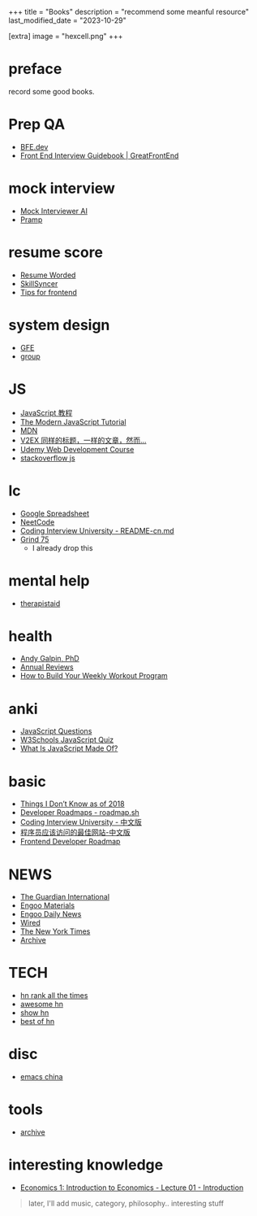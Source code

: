 +++
title = "Books"
description = "recommend some meanful resource"
last_modified_date = "2023-10-29"

[extra]
image = "hexcell.png"
+++


# preface

record some good books.

# Prep QA

- [BFE.dev](https://bigfrontend.dev/)
- [Front End Interview Guidebook | GreatFrontEnd](https://www.greatfrontend.com/front-end-interview-guidebook)

# mock interview

- [Mock Interviewer AI](https://www.mockinterviewer.ai/app/dashboard)
- [Pramp](https://www.pramp.com/dashboard#/)

# resume score

- [Resume Worded](https://resumeworded.com/index.php)
- [SkillSyncer](https://skillsyncer.com/)
- [Tips for frontend](https://www.greatfrontend.com/front-end-interview-guidebook/resume)

# system design

- [GFE](https://www.greatfrontend.com/system-design/types-of-questions)
- [group](https://app.raindrop.io/my/0/%23systemdesign)

# JS

- [JavaScript 教程](https://zh.javascript.info/)
- [The Modern JavaScript Tutorial](https://javascript.info/)
- [MDN](https://developer.mozilla.org/en-US/)
- [V2EX 同样的标题，一样的文章，然而...](https://v2ex.com/t/712373)
- [Udemy Web Development Course](https://www.udemy.com/course/the-complete-web-developer-zero-to-mastery/)
- [stackoverflow js](https://stackoverflow.com/questions/tagged/javascript)

# lc

- [Google Spreadsheet](https://docs.google.com/spreadsheets/d/1iFdFIzCSBIgHrWBnSJzTVVArVhuyz1V-HNZ1fic0WkM/edit#gid=0)
- [NeetCode](https://neetcode.io/practice)
- [Coding Interview University - README-cn.md](https://github.com/zerone0x/coding-interview-university/blob/main/translations/README-cn.md#%E5%93%88%E5%B8%8C%E8%A1%A8hash-table)
- [Grind 75](https://www.techinterviewhandbook.org/grind75)
  - I already drop this

# mental help

- [therapistaid](https://www.therapistaid.com/therapy-guide/cognitive-restructuring)

# health

- [Andy Galpin, PhD](https://www.andygalpin.com/)
- [Annual Reviews](https://www.annualreviews.org/)
- [How to Build Your Weekly Workout Program](https://www.youtube.com/watch?v=bqt7qh5oq38)

# anki

- [JavaScript Questions](https://roadmap.sh/questions/javascript)
- [W3Schools JavaScript Quiz](https://www.w3schools.com/quiztest/quiztest.asp?qtest=JS)
- [What Is JavaScript Made Of?](https://overreacted.io/what-is-javascript-made-of/)

# basic

- [Things I Don’t Know as of 2018](https://overreacted.io/things-i-dont-know-as-of-2018/)
- [Developer Roadmaps - roadmap.sh](https://roadmap.sh/)
- [Coding Interview University - 中文版](https://github.com/jwasham/coding-interview-university/blob/main/translations/README-cn.md)
- [程序员应该访问的最佳网站-中文版](https://github.com/tuteng/Best-websites-a-programmer-should-visit-zh)
- [Frontend Developer Roadmap](https://roadmap.sh/frontend)

# NEWS

- [The Guardian International](https://www.theguardian.com/international)
- [Engoo Materials](https://engoo.com/app/materials/en?max_level=10&min_level=4)
- [Engoo Daily News](https://engoo.com/app/daily-news)
- [Wired](https://www.wired.com/)
- [The New York Times](https://www.nytimes.com/)
- [Archive](https://archive.md/)

# TECH

- [hn rank all the times](https://hn.lindylearn.io/best)
- [awesome hn](https://github.com/cheeaun/awesome-hacker-news)
- [show hn](https://hn.algolia.com/?dateRange=pastMonth&page=0&prefix=true&query=show%20hn&sort=byPopularity&type=story)
- [best of hn](https://bestofshowhn.com/)

# disc

- [emacs china](https://emacs-china.org)

# tools

- [archive](https://archive.ph/)

# interesting knowledge

- [Economics 1: Introduction to Economics - Lecture 01 - Introduction](http://www.infocobuild.com/education/audio-video-courses/economics/Economics-1-Fall2011-Berkeley/lecture-01.html)

> later, I'll add music, category, philosophy.. interesting stuff